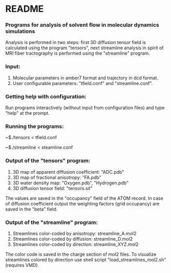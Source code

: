 # README #

### Programs for analysis of solvent flow in molecular dynamics simulations ###

Analysis is performed in two steps: first 3D diffusion tensor field is calculated using the program "tensors", next streamline analysis in spirit of MRI fiber tractography is performed using the "streamline" program. 

### Input: ###
1. Molecular parameters in amber7 format and trajectory in dcd format.
2. User configurable parameters: "tfield.conf" and "streamline.conf".

### Getting help with configuration: ###
Run programs interactively (without input from configuration files) and type "help" at the prompt.

### Running the programs: ###
~$./tensors < tfield.conf

~$./streamline < steamline.conf


### Output of the "tensors" program: ###
1. 3D map of apparent diffusion coefficient:    "ADC.pdb" 
2. 3D map of fractional anisotropy:             "FA.pdb"  
3. 3D water density map:                        "Oxygen.pdb", "Hydrogen.pdb"
4. 3D diffusion tensor field:                   "tensors.sit"

The values are saved in the "occupancy" field of the ATOM record. In case of diffusion coefficient output the weighting factors (grid occupancy) are saved in the "beta" field. 


### Output of the "streamline" program: ###
1. Streamlines color-coded by  anisotropy: streamline_A.mol2  
2. Streamlines color-coded by  diffusion:  streamline_D.mol2
3. Streamlines color-coded by  direction:  streamline_XYZ.mol2

The color code is saved in the charge section of mol2 files. To visualize streamlines colored by direction use shell script "load_streamlines_mol2.sh" (requires VMD).